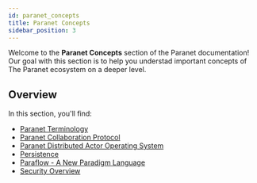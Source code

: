 ```yaml
---
id: paranet_concepts
title: Paranet Concepts
sidebar_position: 3
---
```


Welcome to the **Paranet Concepts** section of the Paranet documentation! Our goal with this section is to help you understad important concepts of The Paranet ecosystem on a deeper level.

## Overview

In this section, you'll find:
- [Paranet Terminology](./paranet_concepts/terminology)
- [Paranet Collaboration Protocol](./paranet_concepts/pncp)
- [Paranet Distributed Actor Operating System](./paranet_concepts/pdos)
- [Persistence](./paranet_concepts/persistence)
- [Paraflow - A New Paradigm Language](./paranet_concepts/paraflow)
- [Security Overview](./paranet_concepts/security)